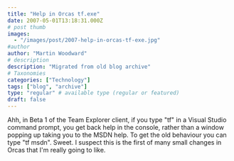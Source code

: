 ```yaml
---
title: "Help in Orcas tf.exe"
date: 2007-05-01T13:18:31.000Z
# post thumb
images:
  - "/images/post/2007-help-in-orcas-tf-exe.jpg"
#author
author: "Martin Woodward"
# description
description: "Migrated from old blog archive"
# Taxonomies
categories: ["Technology"]
tags: ["blog", "archive"]
type: "regular" # available type (regular or featured)
draft: false
---
```


[](http://www.woodwardweb.com/WindowsLiveWriter/HelpinOrcastf.exe_BB18/Visual%20Studio%20Codename%20Orcas%20Command%20Prompt%5B2%5D.png)Ahh, in Beta 1 of the Team Explorer client, if you type "tf" in a Visual Studio command prompt, you get back help in the console, rather than a window popping up taking you to the MSDN help.  To get the old behaviour you can type "tf msdn".  Sweet.  I suspect this is the first of many small changes in Orcas that I'm really going to like.
